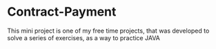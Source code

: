 # Contract-Payment
This mini project is one of my free time projects, that was developed to solve a series of exercises, as a way to practice JAVA
